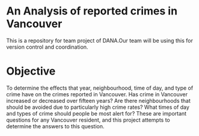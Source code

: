 # An Analysis of reported crimes in Vancouver 
This is a repository for team project of DANA.Our team will be using this for version control and coordination.  

# Objective

To determine the effects that year, neighbourhood, time of day, and type of crime have on the crimes reported
in Vancouver.
Has crime in Vancouver increased or decreased over fifteen years? Are there neighbourhoods that should be
avoided due to particularly high crime rates? What times of day and types of crime should people be most
alert for? These are important questions for any Vancouver resident, and this project attempts to determine
the answers to this question.
